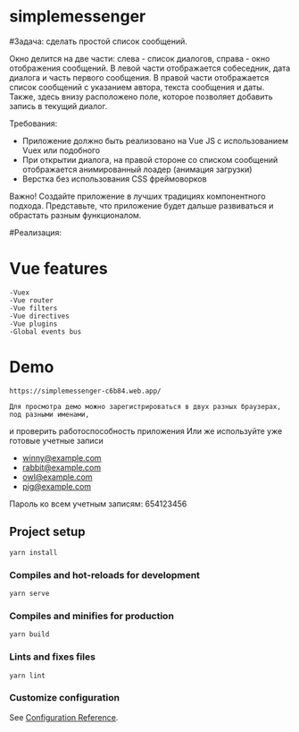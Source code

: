 # simplemessenger
#Задача: сделать простой список сообщений.

Окно делится на две части: слева - список диалогов, справа - окно отображения сообщений.
В левой части отображается собеседник, дата диалога и часть первого сообщения.
В правой части отображается список сообщений с указанием автора, текста сообщения и даты.
Также, здесь внизу расположено поле, которое позволяет добавить запись в текущий диалог.

Требования:
- Приложение должно быть реализовано на Vue JS с использованием Vuex или подобного
- При открытии диалога, на правой стороне со списком сообщений отображается анимированный лоадер (анимация загрузки)
- Верстка без использования CSS фреймоворков

Важно! Создайте приложение в лучших традициях компонентного подхода.
Представьте, что приложение будет дальше развиваться и обрастать разным функционалом.

#Реализация:

# Vue features
    -Vuex
    -Vue router
    -Vue filters
    -Vue directives
    -Vue plugins
    -Global events bus

# Demo

    https://simplemessenger-c6b84.web.app/

    Для просмотра демо можно зарегистрироваться в двух разных браузерах, под разными именами,
 и проверить работоспособность приложения
    Или же используйте уже готовые учетные записи
   - winny@example.com
   - rabbit@example.com
   - owl@example.com
   - pig@example.com

   Пароль ко всем учетным записям: 654123456

## Project setup
```
yarn install
```

### Compiles and hot-reloads for development
```
yarn serve
```

### Compiles and minifies for production
```
yarn build
```

### Lints and fixes files
```
yarn lint
```

### Customize configuration
See [Configuration Reference](https://cli.vuejs.org/config/).
